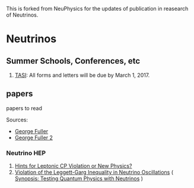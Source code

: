 This is forked from NeuPhysics for the updates of publication in reasearch of Neutrinos.

# Neutrinos

## Summer Schools, Conferences, etc

1. [TASI](http://www.colorado.edu/physics/TASI): All forms and letters will be due by March 1, 2017.

## papers

papers to read

Sources:

* [George Fuller](http://inspirehep.net/search?p=exactauthor%3AG.M.Fuller.1&sf=earliestdate)
* [George Fuller 2](http://inspirehep.net/search?p=exactauthor%3AG.M.Fuller.2&sf=earliestdate)


### Neutrino HEP

1. [Hints for Leptonic CP Violation or New Physics?](http://journals.aps.org/prl/abstract/10.1103/PhysRevLett.117.031801)
2. [Violation of the Leggett-Garg Inequality in Neutrino Oscillations](http://journals.aps.org/prl/abstract/10.1103/PhysRevLett.117.050402) ( [Synopsis: Testing Quantum Physics with Neutrinos](http://physics.aps.org/synopsis-for/10.1103/PhysRevLett.117.050402) )

